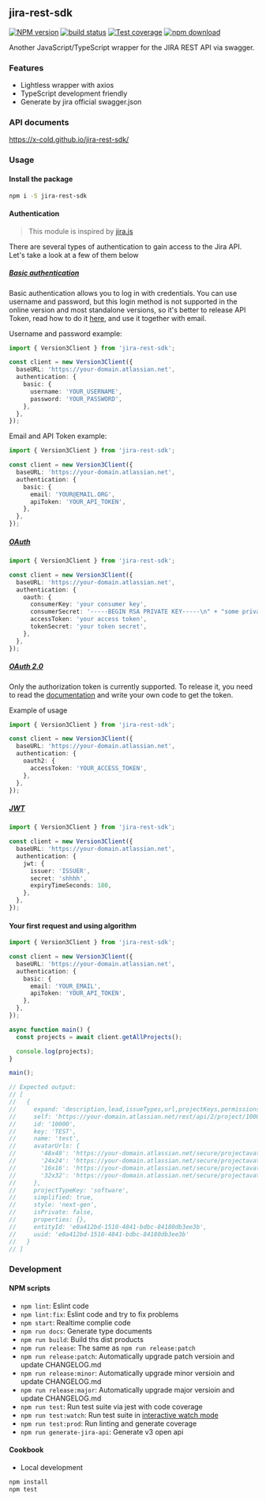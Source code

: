 jira-rest-sdk
---

[![NPM version][npm-image]][npm-url]
[![build status][gitflow-image]][gitflow-url]
[![Test coverage][codecov-image]][codecov-url]
[![npm download][download-image]][download-url]

[npm-image]: https://img.shields.io/npm/v/jira-rest-sdk.svg?style=flat-square
[npm-url]: https://npmjs.org/package/jira-rest-sdk
[gitflow-image]: https://github.com/x-cold/jira-rest-sdk/actions/workflows/test.yml/badge.svg?branch=master
[gitflow-url]: https://github.com/x-cold/jira-rest-sdk/actions/workflows/test.yml
[codecov-image]: https://codecov.io/gh/x-cold/jira-rest-sdk/branch/master/graph/badge.svg
[codecov-url]: https://codecov.io/gh/x-cold/jira-rest-sdk
[download-image]: https://badgen.net/npm/dt/jira-rest-sdk
[download-url]: https://npmjs.org/package/jira-rest-sdk

Another JavaScript/TypeScript wrapper for the JIRA REST API via swagger. 

### Features

 - Lightless wrapper with axios
 - TypeScript development friendly
 - Generate by jira official swagger.json

### API documents

https://x-cold.github.io/jira-rest-sdk/

### Usage
#### Install the package

```bash
npm i -S jira-rest-sdk
```

#### Authentication

> This module is inspired by [jira.js](https://github.com/MrRefactoring/jira.js)

There are several types of authentication to gain access to the Jira API. Let's take a look at a few of them below

##### [Basic authentication](https://developer.atlassian.com/cloud/jira/platform/basic-auth-for-rest-apis/)

Basic authentication allows you to log in with credentials. You can use username and password, but this login method is not supported in the online version and most standalone versions, so it's better to release API Token, read how to do it [here](https://support.atlassian.com/atlassian-account/docs/manage-api-tokens-for-your-atlassian-account/), and use it together with email.

Username and password example:

```typescript
import { Version3Client } from 'jira-rest-sdk';

const client = new Version3Client({
  baseURL: 'https://your-domain.atlassian.net',
  authentication: {
    basic: {
      username: 'YOUR_USERNAME',
      password: 'YOUR_PASSWORD',
    },
  },
});
```

Email and API Token example:

```typescript
import { Version3Client } from 'jira-rest-sdk';

const client = new Version3Client({
  baseURL: 'https://your-domain.atlassian.net',
  authentication: {
    basic: {
      email: 'YOUR@EMAIL.ORG',
      apiToken: 'YOUR_API_TOKEN',
    },
  },
});
```

##### [OAuth](https://developer.atlassian.com/cloud/jira/platform/jira-rest-api-oauth-authentication/)

```typescript
import { Version3Client } from 'jira-rest-sdk';

const client = new Version3Client({
  baseURL: 'https://your-domain.atlassian.net',
  authentication: {
    oauth: {
      consumerKey: 'your consumer key',
      consumerSecret: '-----BEGIN RSA PRIVATE KEY-----\n" + "some private key\n" + "-----END RSA PRIVATE KEY-----',
      accessToken: 'your access token',
      tokenSecret: 'your token secret',
    },
  },
});
```

##### [OAuth 2.0](https://developer.atlassian.com/cloud/jira/platform/oauth-2-3lo-apps/)

Only the authorization token is currently supported. To release it, you need to read the [documentation](https://developer.atlassian.com/cloud/jira/platform/oauth-2-3lo-apps/) and write your own code to get the token.

Example of usage

```typescript
import { Version3Client } from 'jira-rest-sdk';

const client = new Version3Client({
  baseURL: 'https://your-domain.atlassian.net',
  authentication: {
    oauth2: {
      accessToken: 'YOUR_ACCESS_TOKEN',
    },
  },
});
```

##### [JWT](https://developer.atlassian.com/cloud/jira/platform/understanding-jwt-for-connect-apps/)

```typescript
import { Version3Client } from 'jira-rest-sdk';

const client = new Version3Client({
  baseURL: 'https://your-domain.atlassian.net',
  authentication: {
    jwt: {
      issuer: 'ISSUER',
      secret: 'shhhh',
      expiryTimeSeconds: 180,
    },
  },
});
```

#### Your first request and using algorithm

```typescript
import { Version3Client } from 'jira-rest-sdk';

const client = new Version3Client({
  baseURL: 'https://your-domain.atlassian.net',
  authentication: {
    basic: {
      email: 'YOUR_EMAIL',
      apiToken: 'YOUR_API_TOKEN',
    },
  },
});

async function main() {
  const projects = await client.getAllProjects();

  console.log(projects);
}

main();

// Expected output:
// [
//   {
//     expand: 'description,lead,issueTypes,url,projectKeys,permissions,insight',
//     self: 'https://your-domain.atlassian.net/rest/api/2/project/10000',
//     id: '10000',
//     key: 'TEST',
//     name: 'test',
//     avatarUrls: {
//       '48x48': 'https://your-domain.atlassian.net/secure/projectavatar?pid=10000&avatarId=10425',
//       '24x24': 'https://your-domain.atlassian.net/secure/projectavatar?size=small&s=small&pid=10000&avatarId=10425',
//       '16x16': 'https://your-domain.atlassian.net/secure/projectavatar?size=xsmall&s=xsmall&pid=10000&avatarId=10425',
//       '32x32': 'https://your-domain.atlassian.net/secure/projectavatar?size=medium&s=medium&pid=10000&avatarId=10425'
//     },
//     projectTypeKey: 'software',
//     simplified: true,
//     style: 'next-gen',
//     isPrivate: false,
//     properties: {},
//     entityId: 'e0a412bd-1510-4841-bdbc-84180db3ee3b',
//     uuid: 'e0a412bd-1510-4841-bdbc-84180db3ee3b'
//   }
// ]
```

### Development

#### NPM scripts

 - `npm lint`: Eslint code
 - `npm lint:fix`: Eslint code and try to fix problems
 - `npm start`: Realtime complie code
 - `npm run docs`: Generate type documents
 - `npm run build`: Build ths dist products
 - `npm run release`: The same as `npm run release:patch`
 - `npm run release:patch`: Automatically upgrade patch versioin and update CHANGELOG.md
 - `npm run release:minor`: Automatically upgrade minor versioin and update CHANGELOG.md
 - `npm run release:major`: Automatically upgrade major versioin and update CHANGELOG.md
 - `npm run test`: Run test suite via jest with code coverage
 - `npm run test:watch`: Run test suite in [interactive watch mode](http://facebook.github.io/jest/docs/cli.html#watch)
 - `npm run test:prod`: Run linting and generate coverage
 - `npm run generate-jira-api`: Generate v3 open api

#### Cookbook

- Local development

```bash
npm install
npm test
```
